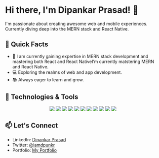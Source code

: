 # Hi there, I'm Dipankar Prasad! 👋

I'm passionate about creating awesome web and mobile experiences. Currently diving deep into the MERN stack and React Native.

## 🚀 Quick Facts

- 🌱 I am currently gaining expertise in MERN stack development and mastering both React and React NativeI’m currently matstering MERN and React Native.
- 💻 Exploring the realms of web and app development.
- 📚 Always eager to learn and grow.

## 🔧 Technologies & Tools

<p align="center">
  <img src="https://img.shields.io/badge/-HTML5-E34F26?style=flat&logo=html5&logoColor=white" />
  <img src="https://img.shields.io/badge/-CSS3-1572B6?style=flat&logo=css3&logoColor=white" />
  <img src="https://img.shields.io/badge/-JavaScript-F7DF1E?style=flat&logo=javascript&logoColor=black" />
  <img src="https://img.shields.io/badge/-Node.js-339933?style=flat&logo=node.js&logoColor=white" />
  <img src="https://img.shields.io/badge/-React-61DAFB?style=flat&logo=react&logoColor=white" />
  <img src="https://img.shields.io/badge/-React%20Native-61DAFB?style=flat&logo=react&logoColor=white" />
  <img src="https://img.shields.io/badge/-Git-F05032?style=flat&logo=git&logoColor=white" />
  <img src="https://img.shields.io/badge/-Tailwind%20CSS-38B2AC?style=flat&logo=tailwind-css&logoColor=white" />
  <img src="https://img.shields.io/badge/-TypeScript-3178C6?style=flat&logo=typescript&logoColor=white" />
  <img src="https://img.shields.io/badge/-MySQL-4479A1?style=flat&logo=mysql&logoColor=white" />
  <img src="https://img.shields.io/badge/-C++-00599C?style=flat&logo=c%2B%2B&logoColor=white" />
</p>


## 📫 Let's Connect

- LinkedIn: [Dipankar Prasad](https://www.linkedin.com/in/iamdpunkr/)
- Twitter: [@iamdpunkr](https://twitter.com/iamdpunkr/)
- Portfolio: [My Portfolio](https://iamdpunkr.netlify.app/)

<!---
iamdpunkr1/iamdpunkr1 is a ✨ special ✨ repository because its `README.md` (this file) appears on your GitHub profile.
You can click the Preview link to take a look at your changes.
--->
